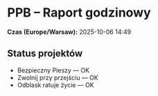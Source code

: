 # PPB – Raport godzinowy
**Czas (Europe/Warsaw):** 2025-10-06 14:49

## Status projektów
- Bezpieczny Pieszy — OK
- Zwolnij przy przejściu — OK
- Odblask ratuje życie — OK

